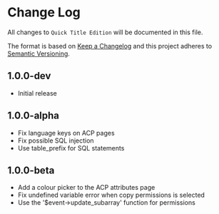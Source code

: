 # Change Log

All changes to `Quick Title Edition` will be documented in this file.

The format is based on [Keep a Changelog](https://keepachangelog.com/) and this project adheres to [Semantic Versioning](https://semver.org/).

## 1.0.0-dev

- Initial release

## 1.0.0-alpha

- Fix language keys on ACP pages
- Fix possible SQL injection
- Use table_prefix for SQL statements

## 1.0.0-beta

- Add a colour picker to the ACP attributes page
- Fix undefined variable error when copy permissions is selected
- Use the '$event->update_subarray' function for permissions
